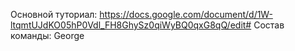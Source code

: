 Основной туториал:
https://docs.google.com/document/d/1W-ltqmtUJdKO05hP0Vdl_FH8GhySz0qiWyBQ0qxG8qQ/edit#
Состав команды:
George
